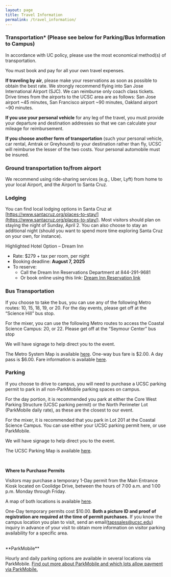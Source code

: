 ```yaml
---
layout: page
title: Travel Information
permalink: /travel_information/
---
```


### Transportation* (Please see below for Parking/Bus Information to Campus)

In accordance with UC policy, please use the most economical method(s) of transportation.

You must book and pay for all your own travel expenses.

**If traveling by air**, please make your reservations as soon as possible to obtain the best rate. We strongly recommend flying into San Jose International Airport (SJC).  We can reimburse only coach class tickets. Drive times from the airports to the UCSC area are as follows: San Jose airport ~45 minutes, San Francisco airport ~90 minutes, Oakland airport ~90 minutes.


**If you use your personal vehicle** for any leg of the travel, you must provide your departure and destination addresses so that we can calculate your mileage for reimbursement.


**If you choose another form of transportation** (such your personal vehicle, car rental, Amtrak or Greyhound) to your destination rather than fly, UCSC will reimburse the lesser of the two costs. Your personal automobile must be insured.

### Ground transportation to/from airport
We recommend using ride-sharing services (e.g., Uber, Lyft) from home to your local Airport, and the Airport to Santa Cruz.

### Lodging

You can find local lodging options in Santa Cruz at [https://www.santacruz.org/places-to-stay/](https://www.santacruz.org/places-to-stay/). Most visitors should plan on staying the night of Sunday, April 2.  You can also choose to stay an additional night (should you want to spend more time exploring Santa Cruz on your own, for instance). 

Highlighted Hotel Option – Dream Inn

- Rate: $279 + tax per room, per night
- Booking deadline: **August 7, 2025**
- To reserve:
  - Call the Dream Inn Reservations Department at 844-291-9681
  - Or book online using this link:
[Dream Inn Reservation link](https://be.synxis.com/?Hotel=75051&Chain=26533&arrive=9/7/2025&depart=9/10/2025&adult=1&child=0&group=090725UCSC)


### Bus Transportation

If you choose to take the bus, you can use any of the following Metro routes: 10, 15, 18, 19, or 20. For the day events, please get off at the “Science Hill” bus stop.


For the mixer, you can use the following Metro routes to access the Coastal Science Campus: 20, or 22. Please get off at the “Seymour Center” bus stop


We will have signage to help direct you to the event.

The Metro System Map is available [here](http://www.scmtd.com/en/routes/schedule/map). One-way bus fare is $2.00. A day pass is $6.00. Fare information is available [here](http://www.scmtd.com/en/fares/fares).

### Parking

If you choose to drive to campus, you will need to purchase a UCSC parking permit to park in all non-ParkMobile parking spaces on campus.


For the day portion, it is recommended you park at either the Core West Parking Structure (UCSC parking permit) or the North Perimeter Lot (ParkMobile daily rate), as these are the closest to our event.


For the mixer, it is recommended that you park in Lot 201 at the Coastal Science Campus. You can use either your UCSC parking permit here, or use ParkMobile.


We will have signage to help direct you to the event.

The UCSC Parking Map is available [here](https://taps.ucsc.edu/pdf/parking-map.pdf).

<br>

**Where to Purchase Permits**

Visitors may purchase a temporary 1-Day permit from the Main Entrance Kiosk located on Coolidge Drive, between the hours of 7:00 a.m. and 1:00 p.m. Monday through Friday.

A map of both locations is available [here](https://taps.ucsc.edu/pdf/base-of-campus.pdf).

One-Day temporary permits cost $10.00. **Both a picture ID and proof of registration are required at the time of permit purchases.** If you know the campus location you plan to visit, send an email(tapssales@ucsc.edu) inquiry in advance of your visit to obtain more information on visitor parking availability for a specific area.

<br>
**ParkMobile**

Hourly and daily parking options are available in several locations via ParkMobile. [Find out more about ParkMobile and which lots allow payment via ParkMobile.](https://taps.ucsc.edu/parking/hourly-daily-parking.html)

